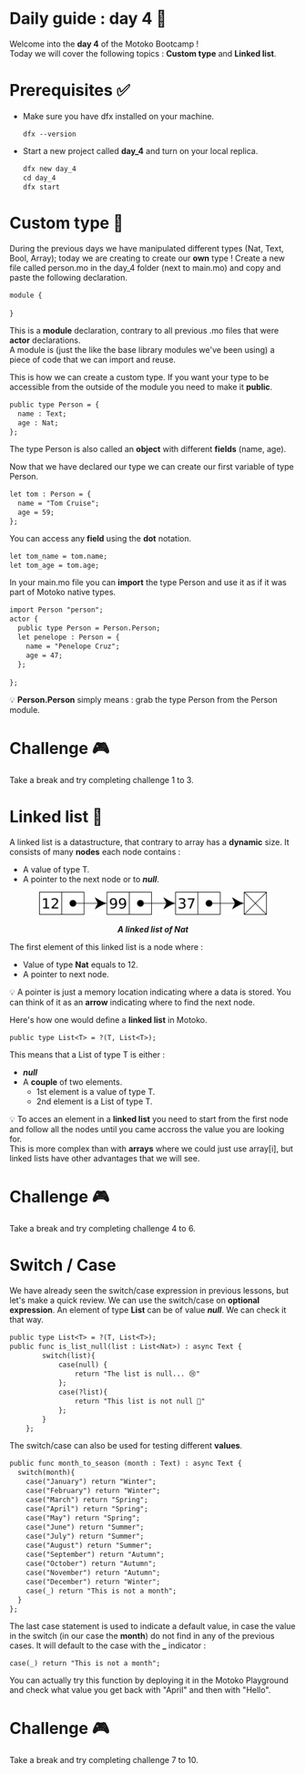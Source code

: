 # Daily guide : day 4 🐓

Welcome into the **day 4** of the Motoko Bootcamp ! <br/>
Today we will cover the following topics : **Custom type** and **Linked list**.

# Prerequisites ✅

- Make sure you have dfx installed on your machine.

  ```
  dfx --version
  ```

- Start a new project called **day_4** and turn on your local replica.

  ```
  dfx new day_4
  cd day_4
  dfx start
  ```

# Custom type 🔧

During the previous days we have manipulated different types (Nat, Text, Bool, Array); today we are creating to create our **own** type !
Create a new file called person.mo in the day_4 folder (next to main.mo) and copy and paste the following declaration.

```
module {

}
```

This is a **module** declaration, contrary to all previous .mo files that were **actor** declarations. <br/>
A module is (just the like the base library modules we've been using) a piece of code that we can import and reuse.

This is how we can create a custom type. If you want your type to be accessible from the outside of the module you need to make it **public**.

```
public type Person = {
  name : Text;
  age : Nat;
};
```

The type Person is also called an **object** with different **fields** (name, age).

Now that we have declared our type we can create our first variable of type Person.

```
let tom : Person = {
  name = "Tom Cruise";
  age = 59;
};
```

You can access any **field** using the **dot** notation.

```
let tom_name = tom.name;
let tom_age = tom.age;
```

In your main.mo file you can **import** the type Person and use it as if it was part of Motoko native types.

```
import Person "person";
actor {
  public type Person = Person.Person;
  let penelope : Person = {
    name = "Penelope Cruz";
    age = 47;
  };

};

```

💡 **Person.Person** simply means : grab the type Person from the Person module.

# Challenge 🎮

Take a break and try completing challenge 1 to 3.

# Linked list 🔗

A linked list is a datastructure, that contrary to array has a **dynamic** size.
It consists of many **nodes** each node contains :

- A value of type T.
- A pointer to the next node or to **_null_**.

<p align="center"> <img src="img/linked-list.svg" width="400"/> </p>
<p align="center"> <i> <strong> A linked list of Nat</i> </strong> </p>

The first element of this linked list is a node where :

- Value of type **Nat** equals to 12.
- A pointer to next node.

💡 A pointer is just a memory location indicating where a data is stored. You can think of it as an **arrow** indicating where to find the next node.

Here's how one would define a **linked list** in Motoko.

```
public type List<T> = ?(T, List<T>);
```

This means that a List of type T is either :

- **_null_**
- A **couple** of two elements.
  - 1st element is a value of type T.
  - 2nd element is a List of type T.

💡 To acces an element in a **linked list** you need to start from the first node and follow all the nodes until you came accross the value you are looking for. </n> <br/>
This is more complex than with **arrays** where we could just use array[i], but linked lists have other advantages that we will see.

# Challenge 🎮

Take a break and try completing challenge 4 to 6. <br/>

# Switch / Case

We have already seen the switch/case expression in previous lessons, but let's make a quick review.
We can use the switch/case on **optional expression**.
An element of type **List** can be of value **_null_**. We can check it that way.

```
public type List<T> = ?(T, List<T>);
public func is_list_null(list : List<Nat>) : async Text {
        switch(list){
            case(null) {
                return "The list is null... 😢"
            };
            case(?list){
                return "This list is not null 🥳"
            };
        }
    };
```

The switch/case can also be used for testing different **values**.

```
public func month_to_season (month : Text) : async Text {
  switch(month){
    case("January") return "Winter";
    case("February") return "Winter";
    case("March") return "Spring";
    case("April") return "Spring";
    case("May") return "Spring";
    case("June") return "Summer";
    case("July") return "Summer";
    case("August") return "Summer";
    case("September") return "Autumn";
    case("October") return "Autumn";
    case("November") return "Autumn";
    case("December") return "Winter";
    case(_) return "This is not a month";
  }
};
```

The last case statement is used to indicate a default value, in case the value in the switch (in our case the **month**) do not find in any of the previous cases. It will default to the case with the **\_** indicator :

```
case(_) return "This is not a month";
```

You can actually try this function by deploying it in the Motoko Playground and check what value you get back with "April" and then with "Hello".

# Challenge 🎮

Take a break and try completing challenge 7 to 10. <br/>
